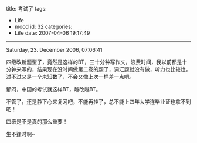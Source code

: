 title: 考试了
tags:
  - Life
  - mood
id: 32
categories:
  - Life
date: 2007-04-06 19:17:49
---

Saturday, 23\. December 2006, 07:06:41


四级改新题型了，竟然是这样的BT，三十分钟写作文，浪费时间，我以前都是十分钟来写的，结果现在没时间做第二卷的题了，词汇题就没有做，听力也比较烂，过不过又是一个未知数了，不会又像上次一样差一点吧。

郁闷，中国的考试就这样BT，越改越BT。

不管了，还是静下心来复习吧，不能再挂了，总不能上四年大学连毕业证也拿不到吧！

四级是不是真的那么重要！

生不逢时啊~